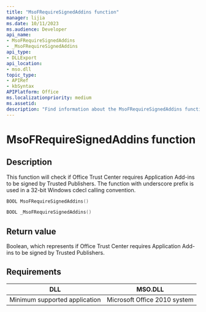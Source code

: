 ```yaml
---
title: "MsoFRequireSignedAddins function"
manager: lijia
ms.date: 10/11/2023
ms.audience: Developer
api_name:
- MsoFRequireSignedAddins
- _MsoFRequireSignedAddins
api_type:
- DLLExport
api_location:
- mso.dll
topic_type:
- APIRef
- kbSyntax
APIPlatform: Office 
ms.localizationpriority: medium
ms.assetid: 
description: "Find information about the MsoFRequireSignedAddins function."
---
```


# MsoFRequireSignedAddins function

## Description

This function will check if Office Trust Center requires Application Add-ins to be signed by Trusted Publishers. The function with underscore prefix is used in a 32-bit Windows cdecl calling convention.

```CPP
BOOL MsoFRequireSignedAddins()

```

```CPP
BOOL _MsoFRequireSignedAddins()

```

## Return value

Boolean, which represents if Office Trust Center requires Application Add-ins to be signed by Trusted Publishers.

## Requirements

| DLL   | MSO.DLL    |
|-------------------------------|--------------------------------|
| Minimum supported application  | Microsoft Office 2010 system  |
